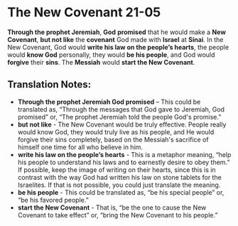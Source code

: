 The New Covenant 21-05
========================


**Through the prophet Jeremiah**, **God** **promised** that he would
make a **New Covenant**, **but not like** the **covenant** God made
with **Israel** at **Sinai**. In the New Covenant, God would **write
his law on the people’s hearts**, the people would **know God**
personally, they would **be his people**, and God would **forgive**
their **sins**. The **Messiah** would **start the New Covenant**.

Translation Notes:
------------------

-   **Through the prophet Jeremiah God promised** – This could be
    translated as, “Through the messages that God gave to Jeremiah,
    God promised” or, “The prophet Jeremiah told the people God's
    promise.”
-   **but not like** - The New Covenant would be truly effective. People
    really would know God, they would truly live as his people, and He
    would forgive their sins completely, based on the Messiah's sacrifice
    of himself one time for all who believe in him.
-   **write his law on the people’s hearts** - This is a metaphor
    meaning, “help his people to understand his laws and to earnestly
    desire to obey them.” If possible, keep the image of writing on
    their hearts, since this is in contrast with the way God had written
    his law on stone tablets for the Israelites. If that is not possible,
    you could just translate the meaning.
-   **be his people** - This could be translated as, “be his special
    people” or, “be his favored people.”
-   **start the New Covenant** - That is, “be the one to cause the New
    Covenant to take effect” or, “bring the New Covenant to his
    people.”


